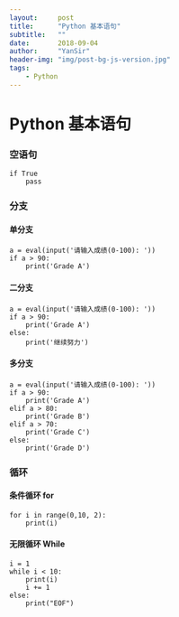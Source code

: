 ```yaml
---
layout:     post
title:      "Python 基本语句"
subtitle:   ""
date:       2018-09-04
author:     "YanSir"
header-img: "img/post-bg-js-version.jpg"
tags:
    - Python
---
```



# Python 基本语句

### 空语句

```
if True
	pass
```

### 分支

#### 单分支

```
a = eval(input('请输入成绩(0-100): '))
if a > 90:
    print('Grade A')
```

#### 二分支

```
a = eval(input('请输入成绩(0-100): '))
if a > 90:
    print('Grade A')
else:
    print('继续努力')
```


#### 多分支

```
a = eval(input('请输入成绩(0-100): '))
if a > 90:
    print('Grade A')
elif a > 80:
    print('Grade B')
elif a > 70:
    print('Grade C')
else:
    print('Grade D')
```



### 循环

#### 条件循环 for

```
for i in range(0,10, 2):
    print(i)
```

#### 无限循环 While

```
i = 1
while i < 10:
    print(i)
    i += 1
else:
	print("EOF")
```




